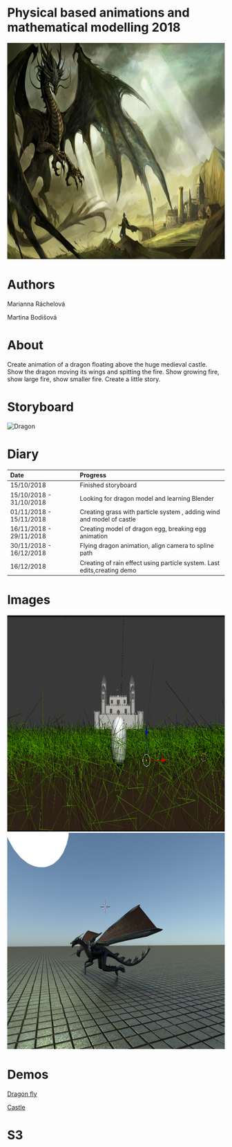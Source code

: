 # Physical based animations and mathematical modelling 2018

<img src="Fantasy-dragon-wallpaper.jpg" alt="Dragon" height="500" width="1000">

# Authors

Marianna Ráchelová

Martina Bodišová

# About

Create animation of a dragon floating above the huge medieval castle. Show the dragon moving its
wings and spitting the fire. Show growing fire, show large fire, show smaller fire. Create a little story.

# Storyboard

![Dragon](http://marianni.github.io/dragon/storyboard.jpg)

# Diary

| Date                    | Progress                                                               | 
|:------------------------|:-----------------------------------------------------------------------|
| 15/10/2018              | Finished storyboard                                                    | 
| 15/10/2018 - 31/10/2018 | Looking for dragon model and learning Blender                          | 
| 01/11/2018 - 15/11/2018 | Creating grass with particle system , adding wind and model of castle  |
| 16/11/2018 - 29/11/2018 | Creating model of dragon egg, breaking egg animation                   |
| 30/11/2018 - 16/12/2018 | Flying dragon animation, align camera to spline path                   |
| 16/12/2018              | Creating of rain effect using particle system. Last edits,creating demo|   

# Images

<img src="scena_1.png" alt="scena_1" height="500" width="1000">
<br>
<img src="scena_2.png" alt="scena_2" height="500" width="1000">
<br>

# Demos

<a href="https://www.youtube.com/watch?v=bYImpFTVHck&feature=youtu.be">Dragon fly</a>


<a href="https://www.youtube.com/watch?v=Ii3bCEb9IdM&feature=youtu.be">Castle</a>

# S3

<a href="S3.pdf" download>
